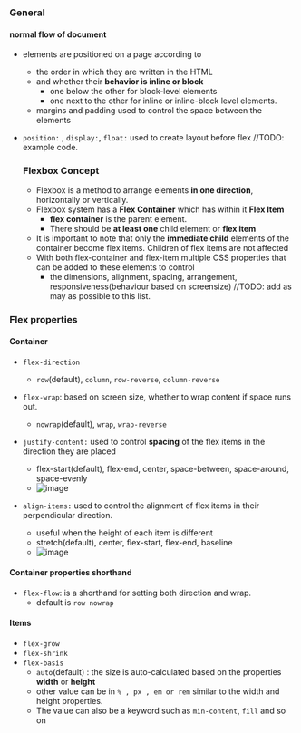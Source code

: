 ### General

#### normal flow of document
- elements are positioned on a page according to
  - the order in which they are written in the HTML
  - and whether their **behavior is inline or block**
    - one below the other for block-level elements
    - one next to the other for inline or inline-block level elements.
  - margins and padding used to control the space between the elements
- `position:` , `display:`, `float:` used to create layout before flex //TODO: example code.

  ### Flexbox Concept
  - Flexbox is a method to arrange elements **in one direction**, horizontally or vertically.
  - Flexbox system has a **Flex Container** which has within it **Flex Item**
    - **flex container** is the parent element.
    - There should be **at least one** child element or **flex item**
  - It is important to note that only the **immediate child** elements of the container become flex items. Children of flex items are not affected
  - With both flex-container and flex-item multiple CSS properties that can be added to these elements to control
    - the dimensions, alignment, spacing, arrangement, responsiveness(behaviour based on screensize) //TODO: add as may as possible to this list.
   
### Flex properties
#### Container
- `flex-direction`
  - `row`(default), `column`, `row-reverse`, `column-reverse`

- `flex-wrap`: based on screen size, whether to wrap content if space runs out.
  - `nowrap`(default), `wrap`, `wrap-reverse`

- `justify-content:` used to control **spacing** of the flex items in the direction they are placed
  - flex-start(default), flex-end, center, space-between, space-around, space-evenly
  - ![image](https://github.com/connectkushal/cssnotes/assets/19621775/8165b1a9-4b7e-4558-8d6c-1e961a8d1d15)

- `align-items:` used to control the alignment of flex items in their perpendicular direction.
  - useful when the height of each item is different
  - stretch(default), center, flex-start, flex-end, baseline
  - ![image](https://github.com/connectkushal/cssnotes/assets/19621775/d31b64e9-579c-45fe-8a6d-51b96c78b301)

#### Container properties shorthand
- `flex-flow`: is a shorthand for setting both direction and wrap.
  - default is `row nowrap` 

#### Items
- `flex-grow`
- `flex-shrink`
- `flex-basis`
  - `auto`(default) : the size is auto-calculated based on the properties **width** or **height**
  - other value can be in `% , px , em or rem` similar to the width and height properties.
  - The value can also be a keyword such as `min-content`, `fill` and so on

